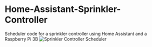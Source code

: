 # Home-Assistant-Sprinkler-Controller
Scheduler code for a sprinkler controller using Home Assistant and a Raspberry Pi 3B
![Sprinkler Controller Scheduler](https://user-images.githubusercontent.com/24600116/130844032-bcc18142-818a-445a-b8c6-75ed0e62ba6b.png)
